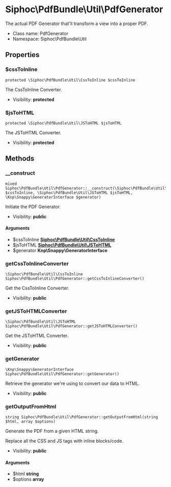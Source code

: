 Siphoc\PdfBundle\Util\PdfGenerator
===============

The actual PDF Generator that&#039;ll transform a view into a proper PDF.




* Class name: PdfGenerator
* Namespace: Siphoc\PdfBundle\Util





Properties
----------


### $cssToInline

```
protected \Siphoc\PdfBundle\Util\CssToInline $cssToInline
```

The CssToInline Converter.



* Visibility: **protected**


### $jsToHTML

```
protected \Siphoc\PdfBundle\Util\JSToHTML $jsToHTML
```

The JSToHTML Converter.



* Visibility: **protected**


Methods
-------


### __construct

```
mixed Siphoc\PdfBundle\Util\PdfGenerator::__construct(\Siphoc\PdfBundle\Util\CssToInline $cssToInline, \Siphoc\PdfBundle\Util\JSToHTML $jsToHTML, \Knp\Snappy\GeneratorInterface $generator)
```

Initiate the PDF Generator.



* Visibility: **public**

#### Arguments

* $cssToInline **[Siphoc\PdfBundle\Util\CssToInline](Siphoc-PdfBundle-Util-CssToInline)**
* $jsToHTML **[Siphoc\PdfBundle\Util\JSToHTML](Siphoc-PdfBundle-Util-JSToHTML)**
* $generator **Knp\Snappy\GeneratorInterface**



### getCssToInlineConverter

```
\Siphoc\PdfBundle\Util\CssToInline Siphoc\PdfBundle\Util\PdfGenerator::getCssToInlineConverter()
```

Get the CssToInline Converter.



* Visibility: **public**



### getJSToHTMLConverter

```
\Siphoc\PdfBundle\Util\JSToHTML Siphoc\PdfBundle\Util\PdfGenerator::getJSToHTMLConverter()
```

Get the JSToHTML Converter.



* Visibility: **public**



### getGenerator

```
\Knp\Snappy\GeneratorInterface Siphoc\PdfBundle\Util\PdfGenerator::getGenerator()
```

Retrieve the generator we're using to convert our data to HTML.



* Visibility: **public**



### getOutputFromHtml

```
string Siphoc\PdfBundle\Util\PdfGenerator::getOutputFromHtml(string $html, array $options)
```

Generate the PDF from a given HTML string.

<p>Replace all the CSS and JS
tags with inline blocks/code.</p>

* Visibility: **public**

#### Arguments

* $html **string**
* $options **array**


